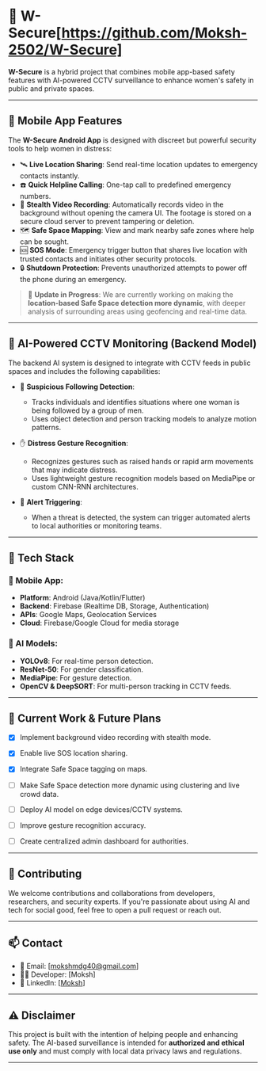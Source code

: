 # 🔐 W-Secure[https://github.com/Moksh-2502/W-Secure]

**W-Secure** is a hybrid project that combines mobile app-based safety features with AI-powered CCTV surveillance to enhance women's safety in public and private spaces.

---

## 📱 Mobile App Features

The **W-Secure Android App** is designed with discreet but powerful security tools to help women in distress:

- 🛰️ **Live Location Sharing**: Send real-time location updates to emergency contacts instantly.
- ☎️ **Quick Helpline Calling**: One-tap call to predefined emergency numbers.
- 🎥 **Stealth Video Recording**: Automatically records video in the background without opening the camera UI. The footage is stored on a secure cloud server to prevent tampering or deletion.
- 🗺️ **Safe Space Mapping**: View and mark nearby safe zones where help can be sought.
- 🆘 **SOS Mode**: Emergency trigger button that shares live location with trusted contacts and initiates other security protocols.
- 🔒 **Shutdown Protection**: Prevents unauthorized attempts to power off the phone during an emergency.

> 🔄 **Update in Progress**: We are currently working on making the **location-based Safe Space detection more dynamic**, with deeper analysis of surrounding areas using geofencing and real-time data.

---

## 🧠 AI-Powered CCTV Monitoring (Backend Model)

The backend AI system is designed to integrate with CCTV feeds in public spaces and includes the following capabilities:

- 👥 **Suspicious Following Detection**:
  - Tracks individuals and identifies situations where one woman is being followed by a group of men.
  - Uses object detection and person tracking models to analyze motion patterns.

- ✋ **Distress Gesture Recognition**:
  - Recognizes gestures such as raised hands or rapid arm movements that may indicate distress.
  - Uses lightweight gesture recognition models based on MediaPipe or custom CNN-RNN architectures.

- 🚨 **Alert Triggering**:
  - When a threat is detected, the system can trigger automated alerts to local authorities or monitoring teams.

---

## 🧩 Tech Stack

### 📱 Mobile App:
- **Platform**: Android (Java/Kotlin/Flutter)
- **Backend**: Firebase (Realtime DB, Storage, Authentication)
- **APIs**: Google Maps, Geolocation Services
- **Cloud**: Firebase/Google Cloud for media storage

### 🧠 AI Models:
- **YOLOv8**: For real-time person detection.
- **ResNet-50**: For gender classification.
- **MediaPipe**: For gesture detection.
- **OpenCV & DeepSORT**: For multi-person tracking in CCTV feeds.

---

## 🚧 Current Work & Future Plans

- [x] Implement background video recording with stealth mode.
- [x] Enable live SOS location sharing.
- [x] Integrate Safe Space tagging on maps.
- [ ] Make Safe Space detection more dynamic using clustering and live crowd data.
- [ ] Deploy AI model on edge devices/CCTV systems.
- [ ] Improve gesture recognition accuracy.
- [ ] Create centralized admin dashboard for authorities.


---

## 🤝 Contributing

We welcome contributions and collaborations from developers, researchers, and security experts. If you're passionate about using AI and tech for social good, feel free to open a pull request or reach out.

---

## 📫 Contact

- 📧 Email: [mokshmdg40@gmail.com]
- 🧑‍💻 Developer: [Moksh]
- 🔗 LinkedIn: [[Moksh](linkedin.com/in/moksh-mehndiratta-a70989297/)]

---

## ⚠️ Disclaimer

This project is built with the intention of helping people and enhancing safety. The AI-based surveillance is intended for **authorized and ethical use only** and must comply with local data privacy laws and regulations.

---
